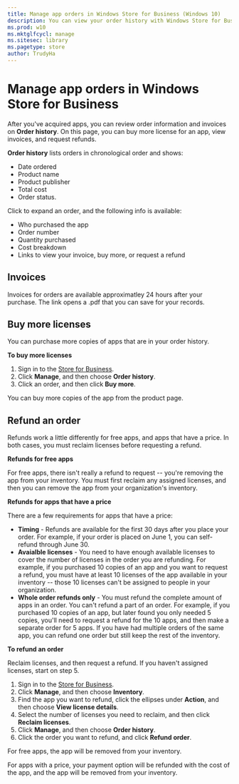 ```yaml
---
title: Manage app orders in Windows Store for Business (Windows 10)
description: You can view your order history with Windows Store for Business. 
ms.prod: w10
ms.mktglfcycl: manage
ms.sitesec: library
ms.pagetype: store
author: TrudyHa
---
```


# Manage app orders in Windows Store for Business

After you've acquired apps, you can review order information and invoices on **Order history**. On this page, you can buy more license for an app, view invoices, and request refunds. 

**Order history** lists orders in chronological order and shows:
- Date ordered
- Product name
- Product publisher
- Total cost
- Order status. 

Click to expand an order, and the following info is available:
- Who purchased the app
- Order number
- Quantity purchased
- Cost breakdown
- Links to view your invoice, buy more, or request a refund

## Invoices

Invoices for orders are available approximatley 24 hours after your purchase. The link opens a .pdf that you can save for your records.  

## Buy more licenses

You can purchase more copies of apps that are in your order history. 

**To buy more licenses** 

1.	Sign in to the [Store for Business](http://businessstore.microsoft.com).
2.	Click **Manage**, and then choose **Order history**.
3.  Click an order, and then click **Buy more**.

You can buy more copies of the app from the product page. 

## Refund an order

Refunds work a little differently for free apps, and apps that have a price. In both cases, you must reclaim licenses before requesting a refund.  

**Refunds for free apps**
 
 For free apps, there isn't really a refund to request -- you're removing the app from your inventory. You must first reclaim any assigned licenses, and then you can remove the app from your organization's inventory. 
 
 **Refunds for apps that have a price**
 
 There are a few requirements for apps that have a price:
 - **Timing** - Refunds are available for the first 30 days after you place your order. For example, if your order is placed on June 1, you can self-refund through June 30.
 - **Avaialble licenses** - You need to have enough available licenses to cover the number of licenses in the order you are refunding. For example, if you purchased 10 copies of an app and you want to request a refund, you must have at least 10 licenses of the app available in your inventory -- those 10 licenses can't be assigned to people in your organization.
 - **Whole order refunds only** - You must refund the complete amount of apps in an order. You can't refund a part of an order. For example, if you purchased 10 copies of an app, but later found you only needed 5 copies, you'll need to request a refund for the 10 apps, and then make a separate order for 5 apps. If you have had multiple orders of the same app, you can refund one order but still keep the rest of the inventory.  

**To refund an order**

Reclaim licenses, and then request a refund. If you haven't assigned licenses, start on step 5. 
1.  Sign in to the [Store for Business](http://businessstore.microsoft.com).
2.	Click **Manage**, and then choose **Inventory**.
3.	Find the app you want to refund, click the ellipses under **Action**, and then choose **View license details**.
4.  Select the number of licenses you need to reclaim, and then click **Reclaim licenses**. 
5.	Click **Manage**, and then choose **Order history**.
6.	Click the order you want to refund, and click **Refund order**.

For free apps, the app will be removed from your inventory. 

For apps with a price, your payment option will be refunded with the cost of the app, and the app will be removed from your inventory.  
